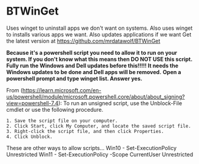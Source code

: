 # BTWinGet
Uses winget to uninstall apps we don't want on systems.
Also uses winget to installs various apps we want.
Also updates applications if we want
Get the latest version at https://github.com/mrdatawolf/BTWinGet

**Because it's a powershell script you need to allow it to run on your system.  If you don't know what this means then DO NOT USE this script.**
**Fully run the Windows and Dell updates before this!!!!! It needs the Windows updates to be done and Dell apps will be removed.**
**Open a powershell prompt and type winget list.  Answer yes.**

From (https://learn.microsoft.com/en-us/powershell/module/microsoft.powershell.core/about/about_signing?view=powershell-7.4):
To run an unsigned script, use the Unblock-File cmdlet or use the following procedure.

    1. Save the script file on your computer.
    2. Click Start, click My Computer, and locate the saved script file.
    3. Right-click the script file, and then click Properties.
    4. Click Unblock.

These are other ways to allow scripts...
Win10 - Set-ExecutionPolicy Unrestricted
Win11 - Set-ExecutionPolicy -Scope CurrentUser Unrestricted
